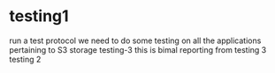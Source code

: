 # testing1
run a test protocol
we need to do some testing on all the applications pertaining to S3 storage
testing-3
this is bimal reporting from testing 3
testing 2

